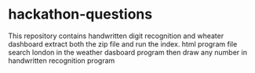 # hackathon-questions
This repository contains handwritten digit recognition and wheater dashboard
 extract both the zip file and run the index. html program file 
search london in the weather dasboard program
then draw any number in handwritten recognition program

